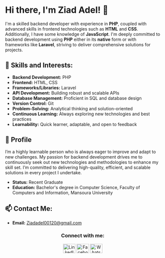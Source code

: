 # Hi there, I'm Ziad Adel! 👋

I'm a skilled backend developer with experience in **PHP**, coupled with advanced skills in frontend technologies such as **HTML** and **CSS**. Additionally, I have some knowledge of **JavaScript**. I'm deeply committed to backend development using **PHP** either in its **native** form or with frameworks like **Laravel**, striving to deliver comprehensive solutions for projects.

## 🌟 Skills and Interests:

- **Backend Development:** PHP
- **Frontend:** HTML, CSS
- **Frameworks/Libraries:** Laravel
- **API Development:** Building robust and scalable APIs
- **Database Management:** Proficient in SQL and database design
- **Version Control:** Git
- **Problem-Solving:** Analytical thinking and solution-oriented
- **Continuous Learning:** Always exploring new technologies and best practices
- **Learnability:** Quick learner, adaptable, and open to feedback

  
## 👤 Profile

I’m a highly learnable person who is always eager to improve and adapt to new challenges. My passion for backend development drives me to continuously seek out new technologies and methodologies to enhance my skill set. I’m committed to delivering high-quality, efficient, and scalable solutions in every project I undertake.

- **Status:** Recent Graduate
- **Education:** Bachelor's degree in Computer Science, Faculty of Computers and Information, Mansoura University


## 📫 Contact Me:

- **Email:** [Ziadadel00120@gmail.com](mailto:Ziadadel00120@gmail.com)

<h3 align="center">Connect with me:</h3>
<p align="center">
<a href="https://linkedin.com/in/ziad-adel-9380a6247" target="_blank"><img align="center" src="https://raw.githubusercontent.com/rahuldkjain/github-profile-readme-generator/master/src/images/icons/Social/linked-in-alt.svg" alt="LinkedIn" height="30" width="40" /></a>
<a href="https://www.facebook.com/ziad.adel.988" target="_blank"><img align="center" src="https://raw.githubusercontent.com/rahuldkjain/github-profile-readme-generator/master/src/images/icons/Social/facebook-alt.svg" alt="Facebook" height="30" width="40" /></a>
<a href="https://wa.me/+201029916927" target="_blank"><img align="center" src="https://raw.githubusercontent.com/rahuldkjain/github-profile-readme-generator/master/src/images/icons/Social/whatsapp.svg" alt="WhatsApp" height="30" width="40" /></a>
</p>
